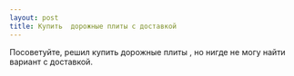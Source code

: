 ```yaml
---
layout: post 
title: Купить  дорожные плиты с доставкой 
--- 
```

Посоветуйте, решил купить  дорожные плиты , но нигде не могу найти вариант с доставкой.